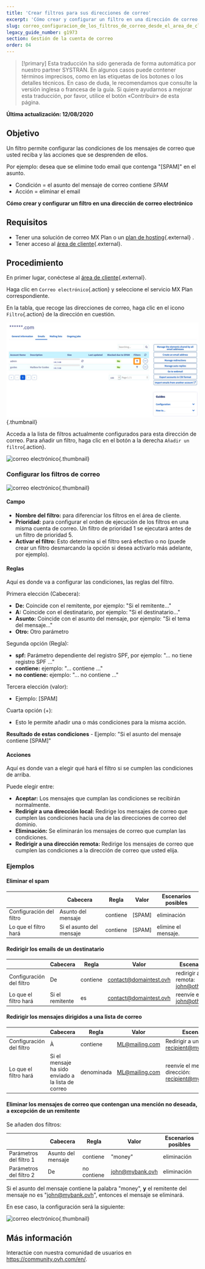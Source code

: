 ```yaml
---
title: 'Crear filtros para sus direcciones de correo'
excerpt: 'Cómo crear y configurar un filtro en una dirección de correo electrónico'
slug: correo_configuracion_de_los_filtros_de_correo_desde_el_area_de_cliente
legacy_guide_number: g1973
section: Gestión de la cuenta de correo
order: 04
---
```


> [!primary]
> Esta traducción ha sido generada de forma automática por nuestro partner SYSTRAN. En algunos casos puede contener términos imprecisos, como en las etiquetas de los botones o los detalles técnicos. En caso de duda, le recomendamos que consulte la versión inglesa o francesa de la guía. Si quiere ayudarnos a mejorar esta traducción, por favor, utilice el botón «Contribuir» de esta página.
>

**Última actualización: 12/08/2020**

## Objetivo

Un filtro permite configurar las condiciones de los mensajes de correo que usted reciba y las acciones que se desprenden de ellos.

Por ejemplo: desea que se elimine todo email que contenga "[SPAM]" en el asunto.

- Condición = el asunto del mensaje de correo contiene *SPAM*
- Acción = eliminar el email

**Cómo crear y configurar un filtro en una dirección de correo electrónico**

## Requisitos

- Tener una solución de correo MX Plan o un [plan de hosting](https://www.ovhcloud.com/es/web-hosting/){.external} .
- Tener acceso al [área de cliente](https://ca.ovh.com/auth/?action=gotomanager&from=https://www.ovh.com/world/&ovhSubsidiary=ws){.external}.

## Procedimiento

En primer lugar, conéctese al [área de cliente](https://ca.ovh.com/auth/?action=gotomanager&from=https://www.ovh.com/world/&ovhSubsidiary=ws){.external}.

Haga clic en `Correo electrónico`{.action} y seleccione el servicio MX Plan correspondiente.

En la tabla, que recoge las direcciones de correo, haga clic en el icono `Filtro`{.action} de la dirección en cuestión.

![correo electrónico](images/img_3239.png){.thumbnail}

Acceda a la lista de filtros actualmente configurados para esta dirección de correo. Para añadir un filtro, haga clic en el botón a la derecha `Añadir un filtro`{.action}.

![correo electrónico](images/img_3240.jpg){.thumbnail}

### Configurar los filtros de correo

![correo electrónico](images/img_3241.jpg){.thumbnail}

#### Campo

- **Nombre del filtro:** para diferenciar los filtros en el área de cliente.
- **Prioridad:** para configurar el orden de ejecución de los filtros en una misma cuenta de correo. Un filtro de prioridad 1 se ejecutará antes de un filtro de prioridad 5.
- **Activar el filtro:** Esto determina si el filtro será efectivo o no (puede crear un filtro desmarcando la opción si desea activarlo más adelante, por ejemplo).

#### Reglas

Aquí es donde va a configurar las condiciones, las reglas del filtro.

Primera elección (Cabecera):

- **De:** Coincide con el remitente, por ejemplo: "Si el remitente..."
- **A:** Coincide con el destinatario, por ejemplo: "Si el destinatario..."
- **Asunto:** Coincide con el asunto del mensaje, por ejemplo: "Si el tema del mensaje..."
- **Otro:** Otro parámetro

Segunda opción (Regla):

- **spf:** Parámetro dependiente del registro SPF, por ejemplo: "... no tiene registro SPF ..."
- **contiene:** ejemplo: "... contiene ..."
- **no contiene:** ejemplo: "... no contiene ..."

Tercera elección (valor):

- Ejemplo: [SPAM]

Cuarta opción (+):

- Esto le permite añadir una o más condiciones para la misma acción.

**Resultado de estas condiciones** - Ejemplo: "Si el asunto del mensaje contiene [SPAM]"

#### Acciones

Aquí es donde van a elegir qué hará el filtro si se cumplen las condiciones de arriba.

Puede elegir entre:

- **Aceptar:** Los mensajes que cumplan las condiciones se recibirán normalmente.
- **Redirigir a una dirección local:** Redirige los mensajes de correo que cumplen las condiciones hacia una de las direcciones de correo del dominio.
- **Eliminación:** Se eliminarán los mensajes de correo que cumplan las condiciones.
- **Redirigir a una dirección remota:** Redirige los mensajes de correo que cumplen las condiciones a la dirección de correo que usted elija.

### Ejemplos

#### Eliminar el spam

||Cabecera|Regla|Valor|Escenarios posibles|
|---|---|---|---|---|
|Configuración del filtro|Asunto del mensaje|contiene|[SPAM]|eliminación|
|Lo que el filtro hará|Si el asunto del mensaje|contiene|[SPAM]|elimine el mensaje.|

#### Redirigir los emails de un destinatario

||Cabecera|Regla|Valor|Escenarios posibles|
|---|---|---|---|---|
|Configuración del filtro|De|contiene|contact@domaintest.ovh|redirigir a una dirección remota: john@otherdomain.ovh|
|Lo que el filtro hará|Si el remitente|es|contact@domaintest.ovh|reenvíe el mensaje a john@otherdomain.ovh.|

#### Redirigir los mensajes dirigidos a una lista de correo

||Cabecera|Regla|Valor|Escenarios posibles|
|---|---|---|---|---|
|Configuración del filtro|À|contiene|ML@mailing.com|Redirigir a una dirección local: recipient@mypersonaldomain.ovh|
|Lo que el filtro hará|Si el mensaje ha sido enviado a la lista de correo|denominada|ML@mailing.com|reenvíe el mensaje a mi otra dirección: recipient@mypersonaldomain.ovh|

#### Eliminar los mensajes de correo que contengan una mención no deseada, a excepción de un remitente 

Se añaden dos filtros:

||Cabecera|Regla|Valor|Escenarios posibles|
|---|---|---|---|---|
|Parámetros del filtro 1|Asunto del mensaje|contiene|"money"|eliminación|
|Parámetros del filtro 2|De|no contiene|john@mybank.ovh|eliminación|

Si el asunto del mensaje contiene la palabra "money", **y** el remitente del mensaje no es "john@mybank.ovh", entonces el mensaje se eliminará.

En ese caso, la configuración será la siguiente:

![correo electrónico](images/img_3242.jpg){.thumbnail}

## Más información

Interactúe con nuestra comunidad de usuarios en <https://community.ovh.com/en/>.
